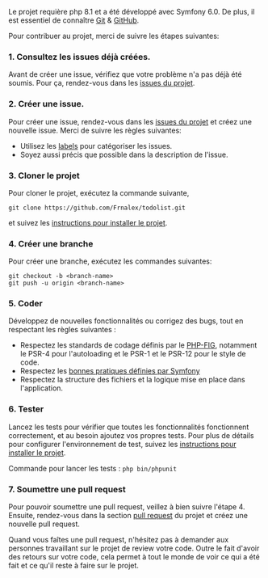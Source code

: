Le projet requière php 8.1 et a été développé avec Symfony 6.0. De plus, il est essentiel de connaître [Git](https://git-scm.com/doc) & [GitHub](https://help.github.com/en).

Pour contribuer au projet, merci de suivre les étapes suivantes:

### 1. Consultez les issues déjà créées.

Avant de créer une issue, vérifiez que votre problème n'a pas déjà été soumis. Pour ça, rendez-vous dans les [issues du projet](https://github.com/Frnalex/todolist/issues).

### 2. Créer une issue.

Pour créer une issue, rendez-vous dans les [issues du projet](https://github.com/Frnalex/todolist/issues) et créez une nouvelle issue.
Merci de suivre les règles suivantes:

-   Utilisez les [labels](https://github.com/Frnalex/todolist/labels) pour catégoriser les issues.
-   Soyez aussi précis que possible dans la description de l'issue.

### 3. Cloner le projet

Pour cloner le projet, exécutez la commande suivante,

```text
git clone https://github.com/Frnalex/todolist.git
```

et suivez les [instructions pour installer le projet](https://github.com/Frnalex/todolist/blob/main/README.md).

### 4. Créer une branche

Pour créer une branche, exécutez les commandes suivantes:

```text
git checkout -b <branch-name>
git push -u origin <branch-name>
```

### 5. Coder

Développez de nouvelles fonctionnalités ou corrigez des bugs, tout en respectant les règles suivantes :

-   Respectez les standards de codage définis par le [PHP-FIG](https://www.php-fig.org), notamment le PSR-4 pour l'autoloading et le PSR-1 et le PSR-12 pour le style de code.
-   Respectez les [bonnes pratiques définies par Symfony](https://symfony.com/doc/current/best_practices.html)
-   Respectez la structure des fichiers et la logique mise en place dans l'application.

### 6. Tester

Lancez les tests pour vérifier que toutes les fonctionnalités fonctionnent correctement, et au besoin ajoutez vos propres tests.
Pour plus de détails pour configurer l'environnement de test, suivez les [instructions pour installer le projet](https://github.com/Frnalex/todolist/blob/main/README.md).

Commande pour lancer les tests : `php bin/phpunit`

### 7. Soumettre une pull request

Pour pouvoir soumettre une pull request, veillez à bien suivre l'étape 4.
Ensuite, rendez-vous dans la section [pull request](https://github.com/Frnalex/todolist/pulls) du projet et créez une nouvelle pull request.

Quand vous faîtes une pull request, n'hésitez pas à demander aux personnes travaillant sur le projet de review votre code. Outre le fait d'avoir des retours sur votre code, cela permet à tout le monde de voir ce qui a été fait et ce qu'il reste à faire sur le projet.
